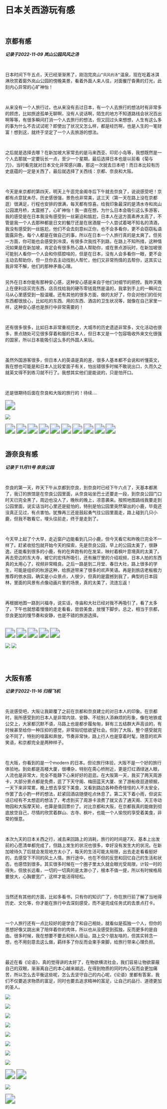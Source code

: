 # 日本关西游玩有感


<br>

## 京都有感

***记录于2022-11-09 岚山公园风风之汤***

<br>

日本时间下午五点，天已经渐渐黑了，刚泡完岚山`“风风的汤”`温泉，现在吃着冰淇淋欣赏着窗外岚山公园的傍晚美景，看着外面人来人往，对面餐厅昏黄的灯光，此刻内心异常的心旷神怡！  

<br>

从来没有一个人旅行过，也从来没有去过日本，有一个人去旅行的想法时有非常多的顾虑，比如旅途孤单无聊啊，没有人说话啊，陌生的地方不知道路线会状况百出啊等等，有很多瞬间打消一个人去旅行的想法，但又回过头来想想，人生有这么多的事为什么不去试试呢？即使出了状况又怎么样，都是经历啊，也是人生的一笔财富！想到这，就终于坚定了一个人去旅游的想法。

<br>  

之后就是选择去哪？在新加坡大家常去的是马来西亚、印尼小岛等，我想既然是一个人去那就一定要玩长一点，至少一个星期，最后选择日本也是以前看《菊与刀》，当时看完就对日本文化非常感兴趣，那这一次就去日本吧！而日本比较有历史底蕴的一定是关西了，最后就选择了关西线：京都、奈良和大阪。  

<br>

今天是来京都的第四天，明天上午逛完金阁寺后下午就去奈良了，说说感受吧！京都有点意犹未尽，历史感很强，景色也非常美，这三天（第一天在路上没在京都逛）很满足，行程也安排的很满，每天都有惊喜。给我印象最深的是清水寺和岚山公园渡月桥，太震撼了，心旷神怡！我一直在想，为什么日本会吸引这么多游客，我的感受是在日本我没有感受到一丝窘迫和尴尬，日本人在这方面素养太高了，不管是我一个人去那种都是日文的餐厅还是在居酒屋一个人尝试着喝不知名的清酒，我没有感受到一丝尴尬，他们不会去刻意纠正你，也不会多看你，更不会窃窃私语面露异色，每个人都是在做自己的事，所以在日本一个人旅行真的是太爽了。但另一方面，你可能也会感受到冷漠，有很多次我找不到路，在路上不知所措，这种情况如果是在新加坡，肯定会有很多热心路人帮助你，或在景点游玩时，在新加坡很可能别人看你一个人会和你搭腔啥的，但是在日本，没有人会多看你一眼，更不会主动去帮助你，但一旦你去主动找别人帮忙，他们又非常热情的去帮你，这其实让我非常不解，他们的那种矛盾心理。 

<br> 另外在日本你能有那种安心感，这种安心感是来自于他们对细节的把控。我昨天晚上在便利店买完东西，店员找给我的硬币零钱竟然是温的，我拿到手上的一瞬间立马从心里感受到一股温暖。还有其他的很多方面，做的太好了，你会对他们的任何东西都很放心，比如吃的东西、用的东西、酒店的卫生状况等，就像在自己家里一样，这种安心感也是旅行中非常需要的！ 

<br> 

还有很多很多，比如日本非常重视历史，大城市的历史遗迹非常多，文化活动也很多，景点随处可见很多穿着和服的日本人，但日本又是一个包容吸收外来文化很强的国家，所以日本能吸引这么多的外国人来玩。  

<br>

虽然外国游客很多，但日本人的英语是真的差，很多人基本都不会说和听懂英文，我在想也可能是和日本人比较爱面子有关，怕出错很多时候不敢说出口，久而久之就英文得不到练习就不行了。我想其实他们是能说的，只是怕开口。

<br>  

还是很期待后面在奈良和大阪的旅行的！待续….  

<img src="https://cdn.jsdelivr.net/gh/yeliansong/github-blog-PIC/blog-images/c6e9bf295a6745e49ada54dc492bed5f~tplv-k3u1fbpfcp-jj-mark:0:0:0:0:q75.image" style="zoom:200%;" />

![](https://cdn.jsdelivr.net/gh/yeliansong/github-blog-PIC/blog-images/fd89f476041c4a279c8baf7483923f62~tplv-k3u1fbpfcp-jj-mark:0:0:0:0:q75.image)

<img src="https://cdn.jsdelivr.net/gh/yeliansong/github-blog-PIC/blog-images/4e85d932677743adacc3c6a73de7a857~tplv-k3u1fbpfcp-jj-mark:0:0:0:0:q75.image" style="zoom:200%;" />

<img src="https://cdn.jsdelivr.net/gh/yeliansong/github-blog-PIC/blog-images/054dae39a91a4600bb26dea2aa86295b~tplv-k3u1fbpfcp-jj-mark:0:0:0:0:q75.image" style="zoom:200%;" />

<img src="https://cdn.jsdelivr.net/gh/yeliansong/github-blog-PIC/blog-images/42f3240ccda848a49facbe56c0cded16~tplv-k3u1fbpfcp-jj-mark:0:0:0:0:q75.image" style="zoom:200%;" />

<img src="https://cdn.jsdelivr.net/gh/yeliansong/github-blog-PIC/blog-images/f2477fe395d94b0a905dc3d7531c1344~tplv-k3u1fbpfcp-jj-mark:0:0:0:0:q75.image" style="zoom:200%;" />

<img src="https://cdn.jsdelivr.net/gh/yeliansong/github-blog-PIC/blog-images/734769a503694b6abb9fe2a10352afe3~tplv-k3u1fbpfcp-jj-mark:0:0:0:0:q75.image" style="zoom:200%;" />



<img src="https://cdn.jsdelivr.net/gh/yeliansong/github-blog-PIC/blog-images/1db53832d07840a4b285ba186d11d5eb~tplv-k3u1fbpfcp-jj-mark:0:0:0:0:q75.image" style="zoom:200%;" />

<img src="https://cdn.jsdelivr.net/gh/yeliansong/github-blog-PIC/blog-images/844051ddbf6740ce95ef10c0c79d1d6a~tplv-k3u1fbpfcp-jj-mark:0:0:0:0:q75.image" style="zoom:200%;" />

<img src="https://cdn.jsdelivr.net/gh/yeliansong/github-blog-PIC/blog-images/ca5e9626977c461285db531b5d443f28~tplv-k3u1fbpfcp-jj-mark:0:0:0:0:q75.image" style="zoom:200%;" />

<img src="https://cdn.jsdelivr.net/gh/yeliansong/github-blog-PIC/blog-images/f66060f92e5941aea4e8b664cac6fedb~tplv-k3u1fbpfcp-jj-mark:0:0:0:0:q75.image" style="zoom:200%;" />

<img src="https://cdn.jsdelivr.net/gh/yeliansong/github-blog-PIC/blog-images/2d50c5cbc5e94e8c812d0f2a0ca143be~tplv-k3u1fbpfcp-jj-mark:0:0:0:0:q75.image" style="zoom:200%;" />

<br>

<br>


## 游奈良有感  
***记录于 11月11号  奈良公园***

<br>

奈良的第一天，昨天下午从京都到奈良，到奈良时已经下午六点了，天基本都黑了，我订的旅馆是在奈良公园里面，从奈良站坐巴士还要走一段，到奈良公园门口时天已完全黑了，周边也没人了，晚秋的晚上，凉意袭来。按照地图路线我要走到公园里面，说实话当时心里还是挺怕的，特别是怕公园里突然窜出的小鹿，毕竟还没真正见过，有点害怕。犹豫再三还是鼓起勇气往公园里面走，路上碰到几只小鹿，但我不敢看它，埋头往前走，终于是走到了。  

<br>

今天早上起了个大早，走近窗户边能看到几只小鹿，但今天看它和昨晚已完全不一样了。赶紧收拾包就开始今天的探索，先是奈良公园，早上的公园太美了，很静逸，还能看到很多的小鹿，有的在奔跑有的在发呆，映衬着枫叶意境真的太美了。再去旁边的东大寺，被它的宏伟所吸引，还有展厅里的介绍视频，日本人拍的东西真的太用心了，视频非常精良。之后一路是到二月堂、春日大社，路上很多的学生，可能是组织的秋游这种，给旅途带来了很多的欢声笑语。再是到旅店老板极力推荐的依水园，确实是小众景点，人很少，但真的是震撼到我了，典型的日本园林，里面的风景有点像动画片里的场景，真的太美了，流连忘返！  

<br>

再根据地图一路到兴福寺，说实话，寺庙和大社已经对我不再吸引了，看了太多了，下午也就想着慢慢的走走看看，尝尝美食，放慢下脚步。总之，相当于京都，奈良更加的慢节奏和安静，也是不错的旅游选择。  
  <br>

<img src="https://cdn.jsdelivr.net/gh/yeliansong/github-blog-PIC/blog-images/9595ada6b28842169d032f310280b69b~tplv-k3u1fbpfcp-jj-mark:0:0:0:0:q75.image" style="zoom:200%;" />

<img src="https://cdn.jsdelivr.net/gh/yeliansong/github-blog-PIC/blog-images/1bba8eed3305432d9c6ed4ba381f2f35~tplv-k3u1fbpfcp-jj-mark:0:0:0:0:q75.image" style="zoom:200%;" />

<img src="https://cdn.jsdelivr.net/gh/yeliansong/github-blog-PIC/blog-images/98a01f97cc9341c8a62e936ebff34b10~tplv-k3u1fbpfcp-jj-mark:0:0:0:0:q75.image" style="zoom:200%;" />

<img src="https://cdn.jsdelivr.net/gh/yeliansong/github-blog-PIC/blog-images/4e00123937544c00905766cd4850ab96~tplv-k3u1fbpfcp-jj-mark:0:0:0:0:q75.image" style="zoom:200%;" />

<img src="https://cdn.jsdelivr.net/gh/yeliansong/github-blog-PIC/blog-images/615b7f4af433454eadce26275b640602~tplv-k3u1fbpfcp-jj-mark:0:0:0:0:q75.image" style="zoom:200%;" />

![](https://cdn.jsdelivr.net/gh/yeliansong/github-blog-PIC/blog-images/1e5d3f377cf84e4d919c07b2b81a6c34~tplv-k3u1fbpfcp-jj-mark:0:0:0:0:q75.image) ![](https://cdn.jsdelivr.net/gh/yeliansong/github-blog-PIC/blog-images/e3f0796e7abc4716a99f71f034eedc27~tplv-k3u1fbpfcp-jj-mark:0:0:0:0:q75.image)



<br>

<br>

## 大阪有感
***记录于2022-11-16 归程飞机***

<br>

先说感受吧，大阪让我颠覆了之前在京都和奈良建立的对日本人的印象。在京都时，我所感受到的日本人是非常内敛、安静、不给别人添麻烦的形象，像在地铁或公交上，大家都沉默不语，马路上也是都步履匆匆，鲜有三五结群大声高谈的，有时候甚至给你一种压抑的感觉，非常贴切低欲望社会。但到了大阪，整个感受就完全不同了，特别的喧嚣和奔放，节奏非常快，路上行人也是穿着时髦，随意的欢声笑语，和京都完全是两种样子。  

<br>

在大阪，你看到的是一个modern 的日本。但论旅行体验，大阪不是一个好的旅行体验地。到处都是高楼大厦，很嘈杂，特别在斋心桥附近，更是灯红酒绿迷人眼，人流也是非常大，完全不能静下心来好好的逛逛。在大阪第一天，我买了两天周游卡，大部分景点都是免费，逛了下天守阁、梅田蓝天大厦、坐了游船夜逛道顿掘，一天下来非常累，晚上想去享受下美食，又看到路边各种奇奇怪怪的人不太安全，作罢了去小酌一杯的想法，赶紧回酒店随便吃点休息了。第二天下着小雨，但说实话已经有不太想逛的想法了，考虑到买了周游卡浪费了就又去了通天阁、天王寺动物园和大阪摩天轮，也算是值回票价了。对比京都和大阪，在京都我真的能做到彻底放空自己，尽情的欣赏着群山、古寺、枫叶，也能一个人愉悦的享受着美食，非常的惬意。  

<br>

本次九天的日本关西之行，减去来回路上的消耗，旅行的时间是7天，基本上出发前的心愿清单都完成了，但路上发生的状况也很多，幸好没有发生大的状况。在新加坡待久了后就会发现地方太小了，每天的生活可能太局限，出去走走看看挺好的，去感受下不同的风土人情。旅行途中，也在不但的反思和回忆自己的生活和状态，也感悟到很多。其实很多时候在一个圈子里太久就会眼光受局限，计较一时的得失，但放长远看，一切的一切真的是太渺小了，根本不值一提，所以有时候格局要放大，心胸要宽广，这样才能活得轻松。

<br>  

当然还有其他的方面，比如多看书，只有你的知识广了，你在旅行前了解了当地得历史、文化等，你才能在旅行中去深刻感受，而不是完成任务式的去景点打卡。  

<br>

一个人旅行还有一点比较好的是学会了和自己相处，就看似是孤独一个人，但你的思想好像又跳出来了陪伴着你的肉体，所以也从没感受到孤独，反而更多的是自由。很多时候，我在想要不要去和别人搭讪，路上交个朋友啥的，但其实转念一想，也不用刻意去这么做，羁绊多了你反而会束手束脚，给旅行带来心理负担。  

<br>

最近在看《论语》，真的觉得讲的太好了，在物欲横流社会，我们容易让物欲蒙蔽自己的双眼，渐渐离自己的本心越来越远，在得到物质的同时内心反而会更加痛苦，所以怎么去平衡这些呢，怎么去坚守自己的内心呢，《论语》里都有答案，我们不仅要追求物质的富足，同时也要去追求精神的富足，让自己的品行、道德更加的圣人。

![](https://cdn.jsdelivr.net/gh/yeliansong/github-blog-PIC/blog-images/1c3b9a666eac47e9b7334d7ff3a19a44~tplv-k3u1fbpfcp-jj-mark:0:0:0:0:q75.image)

![](https://cdn.jsdelivr.net/gh/yeliansong/github-blog-PIC/blog-images/1112.image)

![](https://cdn.jsdelivr.net/gh/yeliansong/github-blog-PIC/blog-images/3429798e2fb64a12aae7501e642a5aa9~tplv-k3u1fbpfcp-jj-mark:0:0:0:0:q75.image)

![](https://cdn.jsdelivr.net/gh/yeliansong/github-blog-PIC/blog-images/7f0acdd7c13e488e9ae8015fb0194c49~tplv-k3u1fbpfcp-jj-mark:0:0:0:0:q75.image)

![](https://cdn.jsdelivr.net/gh/yeliansong/github-blog-PIC/blog-images/829c29d6d14e4dc694f5a76018a9d573~tplv-k3u1fbpfcp-jj-mark:0:0:0:0:q75.image)



![](https://cdn.jsdelivr.net/gh/yeliansong/github-blog-PIC/blog-images/a6e506c750c342d1bad1531b38c6d17a~tplv-k3u1fbpfcp-jj-mark:0:0:0:0:q75.image)

![](https://cdn.jsdelivr.net/gh/yeliansong/github-blog-PIC/blog-images/186a034583a841ab9d7aa8a9e6c53711~tplv-k3u1fbpfcp-jj-mark:0:0:0:0:q75.image)



![](https://cdn.jsdelivr.net/gh/yeliansong/github-blog-PIC/blog-images/7cc225399caa4e0096bdd53345b11f85~tplv-k3u1fbpfcp-jj-mark:0:0:0:0:q75.image)

<img src="https://cdn.jsdelivr.net/gh/yeliansong/github-blog-PIC/blog-images/8d99856f2fb5477e82719ae260a070d1~tplv-k3u1fbpfcp-jj-mark:0:0:0:0:q75.image" style="zoom:200%;" />

<img src="https://cdn.jsdelivr.net/gh/yeliansong/github-blog-PIC/blog-images/efd6250a9fd04a249a22795024a82bec~tplv-k3u1fbpfcp-jj-mark:0:0:0:0:q75.image" style="zoom:200%;" />

![](https://cdn.jsdelivr.net/gh/yeliansong/github-blog-PIC/blog-images/b5ac57d4891343f9bc843479c79da77d~tplv-k3u1fbpfcp-jj-mark:0:0:0:0:q75.image)



<img src="https://cdn.jsdelivr.net/gh/yeliansong/github-blog-PIC/blog-images/3809589d265847aca4ce49eef075c74b~tplv-k3u1fbpfcp-jj-mark:0:0:0:0:q75.image" style="zoom:200%;" />
